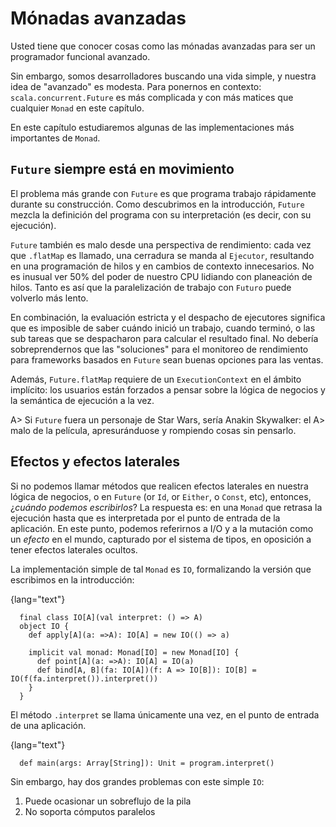 # Mónadas avanzadas

Usted tiene que conocer cosas como las mónadas avanzadas para ser un
programador funcional avanzado.

Sin embargo, somos desarrolladores  buscando una vida simple, y nuestra
idea de "avanzado" es modesta. Para ponernos en contexto:
`scala.concurrent.Future` es más complicada y con más matices que
cualquier `Monad` en este capítulo.

En este capítulo estudiaremos algunas de las implementaciones más
importantes de `Monad`.

## `Future` siempre está en movimiento

El problema más grande con `Future` es que programa trabajo rápidamente
durante su construcción. Como descubrimos en la introducción, `Future`
mezcla la definición del programa con su interpretación (es decir, con
su ejecución).

`Future` también es malo desde una perspectiva de rendimiento: cada vez
que `.flatMap` es llamado, una cerradura se manda al `Ejecutor`, resultando
en una programación de hilos y en cambios de contexto innecesarios. No es
inusual ver 50% del poder de nuestro CPU lidiando con planeación de hilos.
Tanto es así que la paralelización de trabajo con `Futuro` puede volverlo
más lento.

En combinación, la evaluación estricta y el despacho de ejecutores significa
que es imposible de saber cuándo inició un trabajo, cuando terminó, o las
sub tareas que se despacharon para calcular el resultado final. No debería
sobreprendernos que las "soluciones" para el monitoreo de rendimiento para
frameworks basados en `Future` sean buenas opciones para las ventas.

Además, `Future.flatMap` requiere de un `ExecutionContext` en el ámbito
implícito: los usuarios están forzados a pensar sobre la lógica de negocios
y la semántica de ejecución a la vez.

A> Si `Future` fuera un personaje de Star Wars, sería Anakin Skywalker: el
A> malo de la película, apresuránduose y rompiendo cosas sin pensarlo.

## Efectos y efectos laterales

Si no podemos llamar métodos que realicen efectos laterales en nuestra lógica
de negocios, o en `Future` (or `Id`, or `Either`, o `Const`, etc), entonces,
¿*cuándo podemos escribirlos*? La respuesta es: en una `Monad` que retrasa la
ejecución hasta que es interpretada por el punto de entrada de la aplicación.
En este punto, podemos referirnos a I/O y a la mutación como un *efecto* en
el mundo, capturado por el sistema de tipos, en oposición a tener efectos
laterales ocultos.

La implementación simple de tal `Monad` es `IO`, formalizando la versión que
escribimos en la introducción:

{lang="text"}
~~~~~~~~
  final class IO[A](val interpret: () => A)
  object IO {
    def apply[A](a: =>A): IO[A] = new IO(() => a)
  
    implicit val monad: Monad[IO] = new Monad[IO] {
      def point[A](a: =>A): IO[A] = IO(a)
      def bind[A, B](fa: IO[A])(f: A => IO[B]): IO[B] = IO(f(fa.interpret()).interpret())
    }
  }
~~~~~~~~

El método `.interpret` se llama únicamente una vez, en el punto de entrada de una
aplicación.

{lang="text"}
~~~~~~~~
  def main(args: Array[String]): Unit = program.interpret()
~~~~~~~~

Sin embargo, hay dos grandes problemas con este simple `IO`:

1. Puede ocasionar un sobreflujo de la pila
2. No soporta cómputos paralelos